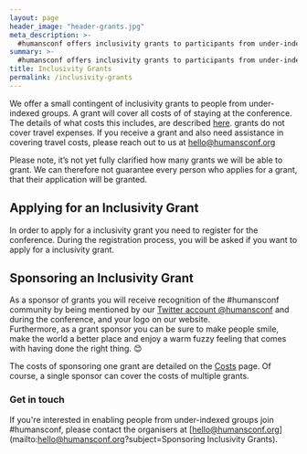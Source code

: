 ```yaml
---
layout: page
header_image: "header-grants.jpg"
meta_description: >-
  #humansconf offers inclusivity grants to participants from under-indexed groups
summary: >-
  #humansconf offers inclusivity grants to participants from under-indexed groups
title: Inclusivity Grants
permalink: /inclusivity-grants
---
```


We offer a small contingent of inclusivity grants to people from under-indexed groups. A grant will cover all costs of of staying at the conference. The details of what costs this includes, are described [here](/costs). grants do not cover travel expenses. If you receive a grant and also need assistance in covering travel costs, please reach out to us at [hello@humansconf.org](mailto:hello@humansconf.org)

Please note, it’s not yet fully clarified how many grants we will be able to grant. We can therefore not guarantee every person who applies for a grant, that their application will be granted.

## Applying for an Inclusivity Grant

In order to apply for a inclusivity grant you need to register for the conference. During the registration process, you will be asked if you want to apply for a inclusivity grant.


## Sponsoring an Inclusivity Grant

As a sponsor of grants you will receive recognition of the #humansconf community by being mentioned by our [Twitter account @humansconf](https://twitter.com/humansconf) and during the conference, and your logo on our website.  
Furthermore, as a grant sponsor you can be sure to make people smile, make the world a better place and enjoy a warm fuzzy feeling
that comes with having done the right thing. 😊

The costs of sponsoring one grant are detailed on the [Costs](/costs) page. Of course, a single sponsor can cover the costs of multiple grants.

### Get in touch

If you're interested in enabling people from under-indexed groups join #humansconf, please contact the organisers at [hello@humansconf.org](mailto:hello@humansconf.org?subject=Sponsoring Inclusivity Grants).
